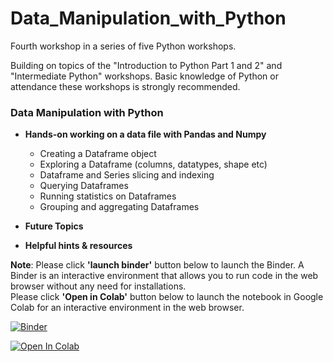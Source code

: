 # Data_Manipulation_with_Python
Fourth workshop in a series of five Python workshops.

Building on topics of the "Introduction to Python Part 1 and 2" and "Intermediate Python" workshops. Basic knowledge of Python or attendance these workshops is strongly recommended.

### Data Manipulation with Python

* **Hands-on working on a data file with Pandas and Numpy**
  * Creating a Dataframe object
  * Exploring a Dataframe (columns, datatypes, shape etc)
  * Dataframe and Series slicing and indexing
  * Querying Dataframes
  * Running statistics on Dataframes
  * Grouping and aggregating Dataframes
  
* **Future Topics**<br>

* **Helpful hints & resources**

**Note**: Please click **'launch binder'** button below to launch the Binder. A Binder is an interactive environment that allows you to run code in the web browser without any need for installations. <br>
Please click **'Open in Colab'** button below to launch the notebook in Google Colab for an interactive environment in the web browser.


[![Binder](https://mybinder.org/badge_logo.svg)](https://mybinder.org/v2/gh/The-CEAS-Library/Data_Manipulation_with_Python.git/master)

[![Open In Colab](https://colab.research.google.com/assets/colab-badge.svg)](http://colab.research.google.com/github/The-CEAS-Library/Data_Manipulation_with_Python)
